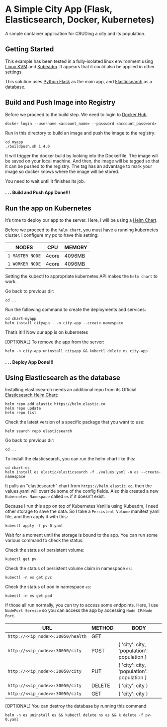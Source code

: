 # A Simple City App (Flask, Elasticsearch, Docker, Kubernetes)

A simple container application for CRUDing a city and its population.

## Getting Started

This example has been tested in a fully-isolated linux environment using [Linux KVM](https://www.linux-kvm.org/page/Downloads) and [Kubeadm](https://kubernetes.io/docs/setup/production-environment/tools/kubeadm/install-kubeadm/). It appears that it could also be applied in other settings.

This solution uses [Python Flask](https://flask.palletsprojects.com/en/2.3.x/installation/) as the main app, and [Elasticsearch](https://www.elastic.co/) as a database.

## Build and Push Image into Registry
Before we proceed to the build step. We need to login to [Docker Hub](https://hub.docker.com).

```shell
docker login --username <account_name> --password <account_password>
```

Run in this directory to build an image and push the image to the registry:

```shell
cd myapp
./buildpush.sh 1.4.0
```

It will trigger the docker build by looking into the Dockerfile. The image will be saved on your local machine. And then, the image will be tagged so that it can be pushed to the registry. The tag has an advantage to mark your image so docker knows where the image will be stored.

You need to wait until it finishes its job.

#### . . . Build and Push App Done!!!

## Run the app on Kubernetes

It’s time to deploy our app to the server. Here, I will be using a [Helm Chart](https://helm.sh).

Before we proceed to the `helm chart`, you must have a running kubernetes cluster. I configure my pc to have this setting:

| NODES                 | CPU      | MEMORY    |
|-----------------------|----------|-----------|
| `1 MASTER NODE`       | 4core    | 4096MB    |
| `1 WORKER NODE`       | 4core    | 4096MB    |

Setting the kubectl to appropriate kubernetes API makes the `helm chart` to work.

Go back to previous dir:

```
cd ..
```

Run the following command to create the deployments and services:

```
cd chart-myapp
helm install cityapp . -n city-app --create-namespace
```

That’s it!!! Now our app is on kubernetes

[OPTIONAL] To remove the app from the server:

```
helm -n city-app uninstall cityapp && kubectl delete ns city-app
```

#### . . . Deploy App Done!!!

## Using Elasticsearch as the database

Installing elasticsearch needs an additional repo from its Official [Elasticsearch Helm Chart](https://artifacthub.io/packages/helm/elastic/elasticsearch):

```
helm repo add elastic https://helm.elastic.co
helm repo update
helm repo list
```

Check the latest version of a specific package that you want to use:

```
helm search repo elasticsearch
```

Go back to previous dir:

```
cd ..
```

To install the elasticsearch, you can run the helm chart like this:

```
cd chart-es
helm install es elastic/elasticsearch -f ./values.yaml -n es --create-namespace
```

It pulls an "elasticsearch" chart from `https://helm.elastic.co`, then the values.yaml will override some of the config fields. Also this created a new `Kubernetes Namespace` called `es` if it doesn’t exist.

Because I run this app on top of Kubernetes Vanilla using Kubeadm, I need other storage to save the data. So I take a `Persistent Volume` manifest yaml file, and then apply it with this:

```
kubectl apply -f pv-0.yaml 
```

Wait for a moment until the storage is bound to the app. You can run some various command to check the status:

Check the status of persistent volume:

```
kubectl get pv
```

Check the status of persistent volume claim in namespace `es`:

```
kubectl -n es get pvc
```

Check the status of pod in namespace `es`:

```
kubectl -n es get pod
```

If those all run normally, you can try to access some endpoints. Here, I use `NodePort Service` so you can access the app by accessing `Node IP`:`Node Port`.

| URL                                | METHOD      | BODY                                       |
|------------------------------------|-------------|--------------------------------------------|
| `http://<<ip_node>>:30050/health`  | GET         |                                            |
| `http://<<ip_node>>:30050/city`    | POST        | { 'city': city, 'population': population } |
| `http://<<ip_node>>:30050/city`    | PUT         | { 'city': city, 'population': population } |
| `http://<<ip_node>>:30050/city`    | DELETE      | { 'city': city }                           |
| `http://<<ip_node>>:30050/city`    | GET         | { 'city': city }                           |


[OPTIONAL] You can destroy the database by running this command:

```
helm -n es uninstall es && kubectl delete ns es && k delete -f pv-0.yaml
```
